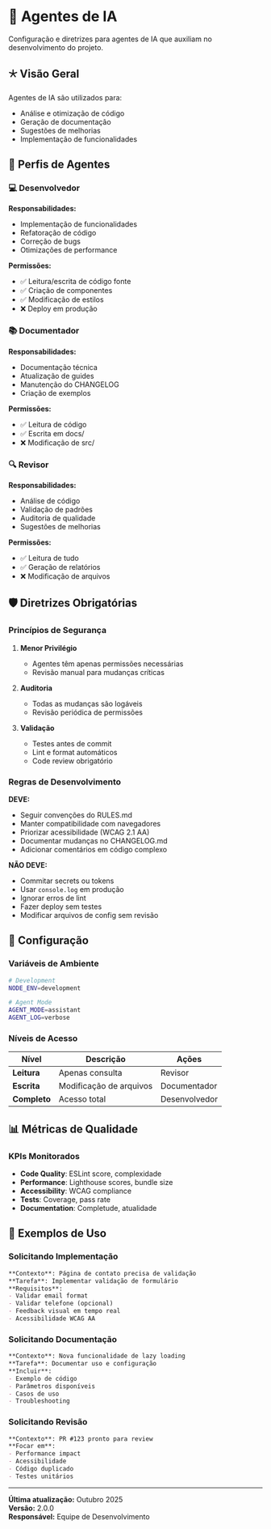 # 🤖 Agentes de IA

Configuração e diretrizes para agentes de IA que auxiliam no desenvolvimento do projeto.

## 🞯 Visão Geral

Agentes de IA são utilizados para:
- Análise e otimização de código
- Geração de documentação
- Sugestões de melhorias
- Implementação de funcionalidades

## 🤖 Perfis de Agentes

### 💻 Desenvolvedor

**Responsabilidades:**
- Implementação de funcionalidades
- Refatoração de código
- Correção de bugs
- Otimizações de performance

**Permissões:**
- ✅ Leitura/escrita de código fonte
- ✅ Criação de componentes
- ✅ Modificação de estilos
- ❌ Deploy em produção

### 📚 Documentador

**Responsabilidades:**
- Documentação técnica
- Atualização de guides
- Manutenção do CHANGELOG
- Criação de exemplos

**Permissões:**
- ✅ Leitura de código
- ✅ Escrita em docs/
- ❌ Modificação de src/

### 🔍 Revisor

**Responsabilidades:**
- Análise de código
- Validação de padrões
- Auditoria de qualidade
- Sugestões de melhorias

**Permissões:**
- ✅ Leitura de tudo
- ✅ Geração de relatórios
- ❌ Modificação de arquivos

## 🛡️ Diretrizes Obrigatórias

### Princípios de Segurança

1. **Menor Privilégio**
   - Agentes têm apenas permissões necessárias
   - Revisão manual para mudanças críticas

2. **Auditoria**
   - Todas as mudanças são logáveis
   - Revisão periódica de permissões

3. **Validação**
   - Testes antes de commit
   - Lint e format automáticos
   - Code review obrigatório

### Regras de Desenvolvimento

**DEVE:**
- Seguir convenções do RULES.md
- Manter compatibilidade com navegadores
- Priorizar acessibilidade (WCAG 2.1 AA)
- Documentar mudanças no CHANGELOG.md
- Adicionar comentários em código complexo

**NÃO DEVE:**
- Commitar secrets ou tokens
- Usar `console.log` em produção
- Ignorar erros de lint
- Fazer deploy sem testes
- Modificar arquivos de config sem revisão

## 🔧 Configuração

### Variáveis de Ambiente

```bash
# Development
NODE_ENV=development

# Agent Mode
AGENT_MODE=assistant
AGENT_LOG=verbose
```

### Níveis de Acesso

| Nível | Descrição | Ações |
|-------|-----------|---------|
| **Leitura** | Apenas consulta | Revisor |
| **Escrita** | Modificação de arquivos | Documentador |
| **Completo** | Acesso total | Desenvolvedor |

## 📊 Métricas de Qualidade

### KPIs Monitorados

- **Code Quality**: ESLint score, complexidade
- **Performance**: Lighthouse scores, bundle size
- **Accessibility**: WCAG compliance
- **Tests**: Coverage, pass rate
- **Documentation**: Completude, atualidade

## 📝 Exemplos de Uso

### Solicitando Implementação

```markdown
**Contexto**: Página de contato precisa de validação
**Tarefa**: Implementar validação de formulário
**Requisitos**:
- Validar email format
- Validar telefone (opcional)
- Feedback visual em tempo real
- Acessibilidade WCAG AA
```

### Solicitando Documentação

```markdown
**Contexto**: Nova funcionalidade de lazy loading
**Tarefa**: Documentar uso e configuração
**Incluir**:
- Exemplo de código
- Parâmetros disponíveis
- Casos de uso
- Troubleshooting
```

### Solicitando Revisão

```markdown
**Contexto**: PR #123 pronto para review
**Focar em**:
- Performance impact
- Acessibilidade
- Código duplicado
- Testes unitários
```

---

**Última atualização:** Outubro 2025  
**Versão:** 2.0.0  
**Responsável:** Equipe de Desenvolvimento
